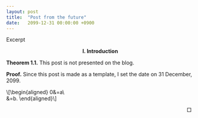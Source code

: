 ```yaml
---
layout: post
title:  "Post from the future"
date:   2099-12-31 00:00:00 +0900
---
```


Excerpt

<!-- more -->

<center><b>I. Introduction</b></center>

<b>Theorem 1.1.</b>
This post is not presented on the blog.

<b>Proof.</b>
Since this post is made as a template, I set the date on 31 December, 2099.



\\[\begin{aligned}
0&=a\\\
&=b.
\end{aligned}\\]

<span style="float: right">$\Box$&ensp;</span>